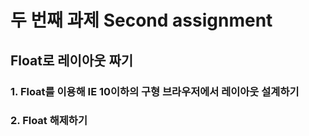 # 두 번째 과제 Second assignment

## Float로 레이아웃 짜기

### 1. Float를 이용해 IE 10이하의 구형 브라우저에서 레이아웃 설계하기
### 2. Float 해제하기
